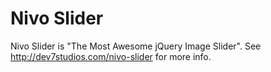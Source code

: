 # Nivo Slider

Nivo Slider is "The Most Awesome jQuery Image Slider". See http://dev7studios.com/nivo-slider for more info.

<script data-gittip-username="gilbitron" data-gittip-widget="button" src="//gttp.co/v1.js"></script>
